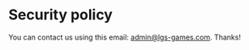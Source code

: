 # Security policy

You can contact us using this email: [admin@lgs-games.com](mailto:admin@lgs-games.com). Thanks!
